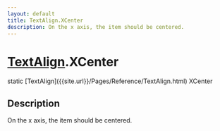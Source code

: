 ```yaml
---
layout: default
title: TextAlign.XCenter
description: On the x axis, the item should be centered.
---
```

# [TextAlign]({{site.url}}/Pages/Reference/TextAlign.html).XCenter

<div class='signature' markdown='1'>
static [TextAlign]({{site.url}}/Pages/Reference/TextAlign.html) XCenter
</div>

## Description
On the x axis, the item should be centered.

